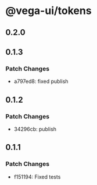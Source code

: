 # @vega-ui/tokens

## 0.2.0

## 0.1.3

### Patch Changes

- a797ed8: fixed publish

## 0.1.2

### Patch Changes

- 34296cb: publish

## 0.1.1

### Patch Changes

- f151194: Fixed tests
